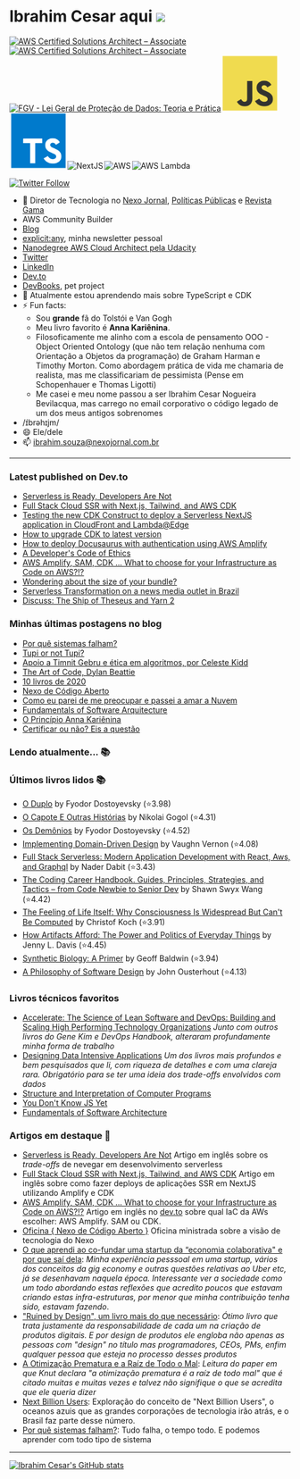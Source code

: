 # Ibrahim Cesar aqui <img src="https://raw.githubusercontent.com/MartinHeinz/MartinHeinz/master/wave.gif" width="42px" style="max-width:100%;">

<a href="https://www.youracclaim.com/badges/e986686b-8c9f-4488-a9be-5724d82c6e48" target="_blank" title="Badge AWS Certified Solutions Architect – Associate" alt="AWS Certified Solutions Architect – Associate"><img src="https://ibrahimcesar.cloud//assets/images/badges/AWS-SolArchitect-Associate-2020.png" alt="AWS Certified Solutions Architect – Associate" width="100"></a><a href="https://www.youracclaim.com/badges/c3bd4b17-9465-4bb6-a8c2-419f72302124" target="_blank" title="Badge AWS Certified Cloud Practitioner" alt="AWS Certified Cloud Practitioner"><img src="https://ibrahimcesar.cloud//assets/images/badges/AWS-CloudPractitioner-2020.png" alt="AWS Certified Solutions Architect – Associate" width="100"></a><a href="https://brasilopenbadge.com.br/pages/badge/418bf1ce1437adeeb5d0352fcd92b1d2" target="_blank" alt="FGV - Lei Geral de Proteção de Dados: Teoria e Prática" title="FGV - Lei Geral de Proteção de Dados: Teoria e Prática"><img src="https://ibrahimcesar.cloud/assets/images/badges/fgv-lgpd.png" alt="FGV - Lei Geral de Proteção de Dados: Teoria e Prática" width="100"></a><img src="https://github.com/devicons/devicon/blob/master/icons/javascript/javascript-original.svg" alt="JavaScript" width="100" style="margin-left: 2px"><img src="https://github.com/devicons/devicon/blob/master/icons/typescript/typescript-original.svg" alt="TypeScript" width="100" style="margin-left: 2px"><img src="https://cdn.worldvectorlogo.com/logos/nextjs-3.svg" alt="NextJS"  width="100" style="margin-left: 2px"><img src="https://cdn.worldvectorlogo.com/logos/aws-2.svg" alt="AWS"  width="100" style="margin-left: 2px"><img src="https://cdn.worldvectorlogo.com/logos/aws-lambda-1.svg" alt="AWS Lambda"  width="100" style="margin-left: 2px">

[![Twitter Follow](https://img.shields.io/twitter/follow/ibrahimcesar?label=People%20following%20me%20on%20Twitter&style=social)](https://twitter.com/intent/follow?screen_name=ibrahimcesar)

- 🦕 Diretor de Tecnologia no  [Nexo Jornal](https://www.nexojornal.com.br/), [Políticas Públicas](https://pp.nexojornal.com.br/) e [Revista Gama](https://gamarevista.com.br)
- AWS Community Builder
- [Blog](https://ibrahimcesar.cloud)
- [explicit:any](https://explicitany.substack.com/), minha newsletter pessoal
- [Nanodegree AWS Cloud Architect pela Udacity](https://graduation.udacity.com/confirm/UDRWJKSP)
- [Twitter](https://www.twitter.com/ibrahimcesar/)
- [LinkedIn](https://www.linkedin.com/in/ibrahimcesar/)
- [Dev.to](https://dev.to/ibrahimcesar)
- [DevBooks](https://devbooks.club), pet project
- 🌱 Atualmente estou aprendendo mais sobre TypeScript e CDK
- ⚡ Fun facts: 
    - Sou **grande** fã do Tolstói e Van Gogh
    - Meu livro favorito é **Anna Kariênina**.
    - Filosoficamente me alinho com a escola de pensamento OOO - Object Oriented Ontology (que não tem relação nenhuma com Orientação a Objetos da programação) de Graham Harman e Timothy Morton. Como abordagem prática de vida me chamaria de realista, mas me classificariam de pessimista (Pense em Schopenhauer e Thomas Ligotti)
    - Me casei e meu nome passou a ser Ibrahim Cesar Nogueira Bevilacqua, mas carrego no email corporativo o código legado de um dos meus antigos sobrenomes
- /ɪ́brəhɪjm/
- 😄  Ele/dele
- 📫  ibrahim.souza@nexojornal.com.br

---

### Latest published on Dev.to

<!-- DEVTO_LIST:START -->
- [Serverless is Ready, Developers Are Not](https://dev.to/aws-builders/serverless-is-ready-developers-are-not-12f9)
- [Full Stack Cloud SSR with Next.js, Tailwind, and AWS CDK](https://dev.to/aws-builders/full-stack-cloud-ssr-with-next-js-tailwind-and-aws-cdk-416c)
- [Testing the new CDK Construct to deploy a Serverless NextJS application in CloudFront and Lambda@Edge](https://dev.to/aws-builders/testing-the-new-cdk-construct-to-deploy-a-serverless-nextjs-application-in-cloudfront-and-lambda-edge-1ckk)
- [How to upgrade CDK to latest version](https://dev.to/aws-builders/how-to-upgrade-cdk-to-latest-version-1np5)
- [How to deploy Docusaurus with authentication using AWS Amplify](https://dev.to/ibrahimcesar/how-to-deploy-docusaurus-with-authentication-using-aws-amplify-m8g)
- [A Developer's Code of Ethics](https://dev.to/ibrahimcesar/a-developer-s-code-of-ethics-2d7b)
- [AWS Amplify, SAM, CDK ... What to choose for your Infrastructure as Code on AWS?!?](https://dev.to/aws-builders/aws-amplify-sam-cdk-what-to-choose-for-your-infrastructure-as-code-on-aws-lh2)
- [Wondering about the size of your bundle?](https://dev.to/ibrahimcesar/wondering-about-the-size-of-your-bundle-4b9b)
- [Serverless Transformation on a news media outlet in Brazil](https://dev.to/aws-builders/serverless-transformation-on-a-news-media-outlet-in-brazil-3ed9)
- [Discuss: The Ship of Theseus and Yarn 2](https://dev.to/ibrahimcesar/discuss-the-ship-of-theseus-and-yarn-2-kdh)
<!-- DEVTO_LIST:END -->

### Minhas últimas postagens no blog

<!-- POSTS_LIST:START -->
- [Por quê sistemas falham?](https://ibrahimcesar.cloud/blog/por-que-sistemas-falham/)
- [Tupi or not Tupi?](https://ibrahimcesar.cloud/blog/tupi-or-not-tupi/)
- [Apoio a Timnit Gebru e ética em algoritmos, por Celeste Kidd](https://ibrahimcesar.cloud/blog/apoio-a-timnit-gebru-e-etica-em-algoritmos-por-celeste-kidd/)
- [The Art of Code, Dylan Beattie](https://ibrahimcesar.cloud/blog/the-art-of-code-dylan-beattie/)
- [10 livros de 2020](https://ibrahimcesar.cloud/blog/10-livros-de-2020/)
- [Nexo de Código Aberto](https://ibrahimcesar.cloud/blog/nexo-de-codigo-aberto/)
- [Como eu parei de me preocupar e passei a amar a Nuvem](https://ibrahimcesar.cloud/blog/como-eu-parei-de-me-preocupar-e-passei-a-amar-a-nuvem/)
- [Fundamentals of Software Arquitecture](https://ibrahimcesar.cloud/blog/fundamentals-of-software-arquitecture/)
- [O Princípio Anna Kariênina](https://ibrahimcesar.cloud/blog/o-principio-anna-karienina/)
- [Certificar ou não? Eis a questão](https://ibrahimcesar.cloud/blog/certificar-ou-nao-eis-a-questao/)
<!-- POSTS_LIST:END -->


### Lendo atualmente... 📚

<!-- READING_LIST:START -->

<!-- READING_LIST:END -->

### Últimos livros lidos 📚

<!-- READ_LIST:START -->
- [O Duplo](https://www.goodreads.com/review/show/2723281419?utm_medium=api&utm_source=rss) by Fyodor Dostoyevsky (⭐️3.98)
- [O Capote E Outras Histórias](https://www.goodreads.com/review/show/3907649753?utm_medium=api&utm_source=rss) by Nikolai Gogol (⭐️4.31)
- [Os Demônios](https://www.goodreads.com/review/show/2723276513?utm_medium=api&utm_source=rss) by Fyodor Dostoyevsky (⭐️4.52)
- [Implementing Domain-Driven Design](https://www.goodreads.com/review/show/3794484904?utm_medium=api&utm_source=rss) by Vaughn Vernon (⭐️4.08)
- [Full Stack Serverless: Modern Application Development with React, Aws, and Graphql](https://www.goodreads.com/review/show/3487814004?utm_medium=api&utm_source=rss) by Nader Dabit (⭐️3.43)
- [The Coding Career Handbook. Guides, Principles, Strategies, and Tactics – from Code Newbie to Senior Dev](https://www.goodreads.com/review/show/3744272696?utm_medium=api&utm_source=rss) by Shawn Swyx Wang (⭐️4.42)
- [The Feeling of Life Itself: Why Consciousness Is Widespread But Can't Be Computed](https://www.goodreads.com/review/show/3728144506?utm_medium=api&utm_source=rss) by Christof Koch (⭐️3.91)
- [How Artifacts Afford: The Power and Politics of Everyday Things](https://www.goodreads.com/review/show/3723542645?utm_medium=api&utm_source=rss) by Jenny L.  Davis (⭐️4.45)
- [Synthetic Biology: A Primer](https://www.goodreads.com/review/show/3721683207?utm_medium=api&utm_source=rss) by Geoff Baldwin (⭐️3.94)
- [A Philosophy of Software Design](https://www.goodreads.com/review/show/3704723362?utm_medium=api&utm_source=rss) by John Ousterhout (⭐️4.13)
<!-- READ_LIST:END -->

### Livros técnicos favoritos

- [Accelerate: The Science of Lean Software and DevOps: Building and Scaling High Performing Technology Organizations](https://amzn.to/3pso93l) *Junto com outros livros do Gene Kim e DevOps Handbook, alteraram profundamente minha forma de trabalho*  
- [Designing Data Intensive Applications](https://amzn.to/2UqSK2K) *Um dos livros mais profundos e bem pesquisados que li, com riqueza de detalhes e com uma clareja rara. Obrigatório para se ter uma ideia dos trade-offs envolvidos com dados*
- [Structure and Interpretation of Computer Programs](https://mitpress.mit.edu/sites/default/files/sicp/full-text/book/book.html)
- [You Don't Know JS Yet](https://github.com/getify/You-Dont-Know-JS)
- [Fundamentals of Software Architecture](https://amzn.to/2Uny6AP)

### Artigos em destaque 📓

- [Serverless is Ready, Developers Are Not](https://dev.to/aws-builders/serverless-is-ready-developers-are-not-12f9) Artigo em inglês sobre os _trade-offs_ de nevegar em desenvolvimento serverless  
- [Full Stack Cloud SSR with Next.js, Tailwind, and AWS CDK](https://dev.to/aws-builders/full-stack-cloud-ssr-with-next-js-tailwind-and-aws-cdk-416c) Artigo em inglês sobre como fazer deploys de aplicações SSR em NextJS utilizando Amplify e CDK  
- [AWS Amplify, SAM, CDK ... What to choose for your Infrastructure as Code on AWS?!?](https://dev.to/aws-builders/aws-amplify-sam-cdk-what-to-choose-for-your-infrastructure-as-code-on-aws-lh2) Artigo em inglês no [dev.to](https://dev.to/) sobre qual IaC da AWs escolher: AWS Amplify. SAM ou CDK.
- [Oficina { Nexo de Código Aberto }](https://ibrahimcesar.cloud/blog/nexo-de-codigo-aberto/) Oficina ministrada sobre a visão de tecnologia do Nexo  
- [O que aprendi ao co-fundar uma startup da “economia colaborativa" e por que saí dela](https://ibrahimcesar.cloud/blog/o-que-aprendi-ao-co-fundar-uma-startup-da-economia-colaborativa-e-por-que-sai-dela/):  *Minha experiência pesssoal em uma startup, vários dos conceitos da gig economy e outras questões relativas ao Uber etc, já se desenhavam naquela época. Interessante ver a sociedade como um todo abordando estas reflexões que acredito poucos que estavam criando estas infra-estruturas, por menor que minha  contribuição tenha sido, estavam fazendo*.  
- ["Ruined by Design", um livro mais do que necessário](https://brasil.uxdesign.cc/ruined-by-design-um-livro-mais-do-que-necess%C3%A1rio-9a4026ee110e): *Ótimo livro que trata justamente da responsabilidade de cada um na criação de produtos digitais. E por design de produtos ele engloba não apenas as pessoas com "design" no título mas programadores, CEOs, PMs, enfim qualquer pessoa que esteja no processo desses produtos*  
- [A Otimização Prematura e a Raíz de Todo o Mal](https://ibrahimcesar.cloud/blog/otimizacao-prematura-e-a-raiz-de-todo-mal/): *Leitura do paper em que Knut declara "a otimização prematura é a raíz de todo mal" que é citado muitas e muitas vezes e talvez não signifique o que se acredita que ele queria dizer*  
- [Next Billion Users](https://ibrahimcesar.cloudd/blog/nbu-next-billion-users-brasil/): Exploração do conceito de "Next Billion Users", o oceanos azuis que as grandes corporações de tecnologia irão atrás, e o Brasil faz parte desse número.  
- [Por quê sistemas falham?](https://ibrahimcesar.cloud/blog/por-que-sistemas-falham/): Tudo falha, o tempo todo. E podemos aprender com todo tipo de sistema

---

[![Ibrahim Cesar's GitHub stats](https://github-readme-stats.vercel.app/api?username=ibrahimcesar)](https://github.com/anuraghazra/github-readme-stats)

